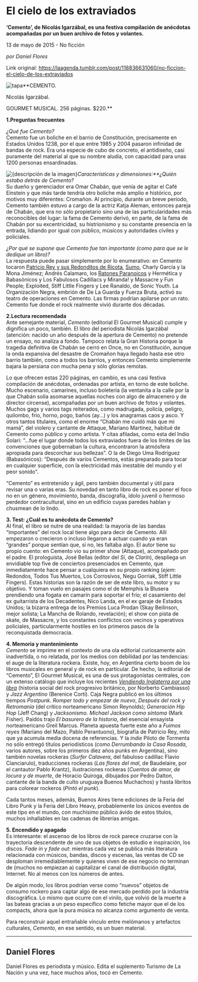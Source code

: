 # El cielo de los extraviados

**‘Cemento’, de Nicolás Igarzábal, es una festiva compilación de anécdotas acompañadas por un buen archivo de fotos y volantes.**

13 de mayo de 2015 - No ficción

_por Daniel Flores_

Link original: https://laagenda.tumblr.com/post/118836631060/no-ficcion-el-cielo-de-los-extraviados

![tapa](https://64.media.tumblr.com/caea7a815072560d4b1359f4172b104e/tumblr_inline_pjzz0hHgVF1t6q87u_500.jpg)**CEMENTO.  

Nicolás Igarzábal.  

GOURMET MUSICAL. 256 páginas. $220.**

  
**1.Preguntas
 frecuentes**

*¿Qué fue Cemento?*  
Cemento
fue un boliche en el barrio de Constitución, precisamente en Estados
Unidos 1238, por el que entre 1985 y 2004 pasaron infinidad de bandas
de rock. Era una especie de cubo de concreto, el antidiseño, casi
puramente del material al que su nombre aludía, con capacidad para
unas 1200 personas ensardinadas. 


![{descripción de la imagen}](https://64.media.tumblr.com/caea7a815072560d4b1359f4172b104e/tumblr_inline_pjzz0hHgVF1t6q87u_250.jpg)*Características
y dimensiones:**¿Quién estaba detrás de Cemento?*  
Su
dueño y gerenciador era Omar Chabán, que venía de agitar el Café
Einstein y que más tarde tendría otro boliche más amplio e
histórico, por motivos muy diferentes: Cromañon. Al principio,
durante un breve período, Cemento también estuvo a cargo de la
actriz Katja Aleman, entonces pareja de Chabán, que era no sólo
propietario sino una de las particularidades más reconocibles del
lugar: la fama de Cemento derivó, en parte, de la fama de Chabán
por su excentricidad, su histrionismo y su constante presencia en la
entrada, lidiando por igual con público, músicos y autoridades
civiles y policiales.

*¿Por qué se supone que Cemento fue tan importante (como para que se
le dedique un libro)?*  
La
respuesta puede pasar simplemente por lo enumerativo: en Cemento
tocaron [Patricio
Rey y sus Redonditos de Ricota](https://www.youtube.com/watch?v=1YMgdYLyhcY), [Sumo](https://www.youtube.com/watch?v=advwDjbcJyY),
Charly García y la Mona Jiménez; Andrés Calamaro, los [Ratones
Paranoicos](https://www.youtube.com/watch?v=UPCnYIb_Lsw) y Hermética y Babasónicos y Los Fabulosos Cadillacs
y Miranda! y Massacre y Fun People; Exploited, Stiff Little Fingers y
Lee Ranaldo, de Sonic Youth. La Organización Negra, embrión de De
La Guarda y Fuerza Bruta, activó su teatro de operaciones en
Cemento. Las firmas podrían apilarse por un rato. Cemento fue donde
el rock realmente vivió durante dos décadas.

  
**2.Lectura
 recomendada**  
Ante
semejante material, *Cemento* (editorial
El Gourmet Musical) cumple y dignifica un poco, también. El libro
del periodista Nicolás Igarzábal (atención: nacido un año después
de la apertura de Cemento) no pretende un ensayo, no analiza a fondo.
Tampoco relata la Gran Historia porque la tragedia definitiva de
Chabán se cerró en Once, no en Constitución, aunque la onda
expansiva del desastre de Cromañon haya llegado hasta ese otro
barrio también, como a todos los barrios, y entonces Cemento
simplemente bajara la persiana con mucha pena y sólo glorias
remotas. 


Lo
que ofrecen estas 220 páginas, en cambio, es una casi festiva
compilación de anécdotas, ordenadas por artista, en torno de este
boliche. Mucho escenario, camarines, incluso boletería (la ventanita
a la calle por la que Chabán solía asomarse aquellas noches con
algo de almacenero y de director circense), acompañadas por un buen
archivo de fotos y volantes. Muchos gags y varios tags reiterados,
como madrugada, policía, peligro, quilombo, frío, horno, pogo,
baños (ay…) y los anagramas caos y asco. Y otros tantos titulares,
como el enorme “Chabán me cuidó más que mi mamá”, del violero
y cantante de Attaque, Mariano Martínez, habitué de Cemento como
público y como artista. Y citas afiladas, como esta del Indio
Solari: “…fue el lugar donde todos los extraviados fuera de los
límites de las convenciones que gobernaban la cultura, encontraron
la atmósfera apropiada para descorchar sus bellezas”. O la de
Diego Uma Rodríguez (Babasónicos): “Después de varios Cementos,
estás preparado para tocar en cualquier superficie, con la
electricidad más inestable del mundo y el peor sonido”. 


“Cemento”
es entretenido y ágil, pero también documental y útil para revisar
una o varias eras. Su novedad en tanto libro de rock es poner el foco
no en un género, movimiento, banda, discografía, ídolo juvenil o
hermoso perdedor contracultural, sino en un edificio cuyas paredes
hablan y chusmean de lo lindo.

  
**3.
Test: ¿Cuál es tu anécdota de Cemento?**  
Al
final, el libro se nutre de una realidad: la mayoría de las bandas
“importantes” del rock local tiene algo para decir de Cemento.
Allí empezaron o crecieron o incluso llegaron a actuar cuando ya
eran “grandes” porque sentían que, si no, les faltaba algo. El
autor tiene su propio cuento: en Cemento vio su primer show
(Attaque), acompañado por el padre. El prologuista, José Bellas
(editor del *Sí*,
de *Clarín*),
despliega un envidiable top five de conciertos presenciados en
Cemento, que inmediatamente hace pensar a cualquiera en su propio
ranking (*ejem*:
Redondos, Todos Tus Muertos, Los Corrosivos, Negu Gorriak, Stiff
Little Fingers). Estas historias son la razón de ser de este libro,
su motor y su objetivo. Y toman vuelo en pasajes como el de Memphis
la Blusera prendiendo una fogata en camarín para soportar el frío;
el casamiento del ex guitarrista de los Decadentes, Nico Landa, en el
ex garaje de Estados Unidos; la bizarra entrega de los Premios Luca
Prodan (Skay Beilinson, mejor solista; La Mancha de Rolando,
revelación); el show con pista de skate, de Massacre, y los
constantes conflictos con vecinos y operativos policiales,
particularmente hostiles en los primeros pasos de la reconquistada
democracia.    


  
**4.
Memoria y mantenimiento**  
*Cemento*
se imprime en el contexto de una ola editorial curiosamente aún
inadvertida, o no relatada, por los medios con debilidad por las
tendencias: el auge de la literatura rockera. Existe, hoy, en
Argentina cierto boom de los libros musicales en general y de rock en
particular. De hecho, la editorial de “Cemento”, El Gourmet
Musical, es una de sus protagonistas centrales, con un extenso
catálogo que incluye los recientes *[Vendiendo
Inglaterra por una libra](http://laagenda.buenosaires.gob.ar/post/107215164015/literatura-el-discreto-encanto-de-la-progresia)* (historia
social del rock progresivo británico, por Norberto Cambiasso) y *Jazz
Argentino* (Berenice Corti). Caja Negra
publicó en los últimos tiempos *Postpunk.
Romper todo y empezar de nuevo*, *Después
del rock* y *Retromanía*
(del crítico norteamericano Simon Reynolds); *Generación
Hip Hop* (Jeff Chang) y *Jacksonismo.
Michael Jackson como síntoma* (Mark
Fisher). Paidós trajo *El basurero de la
historia*, del esencial ensayista
norteamericano Greil Marcus. Planeta apuesta fuerte este año a
*Fuimos reyes*
(Mariano del Mazo, Pablo Perantuono), biografía de Patricio Rey,
mito que ya acumula media docena de referencias. Y la *indie*
Piloto de Tormenta no sólo entregó títulos periodísticos (como
*Derrumbando la Casa Rosada*,
varios autores, sobre los primeros diez años punks en Argentina),
sino también novelas rockeras (*Surfer
Calavera*, del fabuloso cadillac Flavio
Cianciarulo), traducciones rockeras (*Las
flores del mal*, de Baudelaire, por el
cantautor Pablo Krantz), ilustraciones rockeras (*Cuentos
de amor, de locura y de muerte*, de
Horacio Quiroga, dibujados por Pedro Dalton, cantante de la banda de
culto uruguaya Buenos Muchachos) y hasta libritos para colorear
rockeros (*Pintó el punk*).

Cada
tantos meses, además, Buenos Aires tiene ediciones de la Feria del
Libro Punk y la Feria del Libro Heavy, probablemente los únicos
eventos de este tipo en el mundo, con muchísimo público ávido de
estos títulos, muchos inhallables en las cadenas de librerías
amigas.

  
**5.
Encendido y apagado**  
Es
interesante: el ascenso de los libros de rock parece cruzarse con la
trayectoria descendente de uno de sus objetos de estudio e
inspiración, los discos. *Fade in*
y *fade out*:
mientras cada vez se publica más literatura relacionada con músicos,
bandas, discos y escenas, las ventas de CD se desploman
irremediablemente y quienes viven de ese negocio no terminan de
(muchos no empiezan a) capitalizar el canal de distribución digital,
Internet. No al menos con los números de antes. 


De
algún modo, los libros podrían verse como “nuevos” objetos de
consumo rockero para captar algo de ese mercado perdido por la
industria discográfica. Lo mismo que ocurre con el vinilo, que
volvió de la muerte a las bateas gracias a un peso específico como
fetiche mayor que el de los compacts, ahora que la pura música no
alcanza como argumento de venta. 


Para
reconstruir aquel entrañable vínculo entre melómanos y artefactos
culturales, *Cemento*,
en ese sentido, es un buen material.

  




---

 Daniel Flores
--------------

Daniel Flores es periodista y músico. Edita el suplemento Turismo de La Nación y una vez, hace muchos años, tocó en Cemento.

